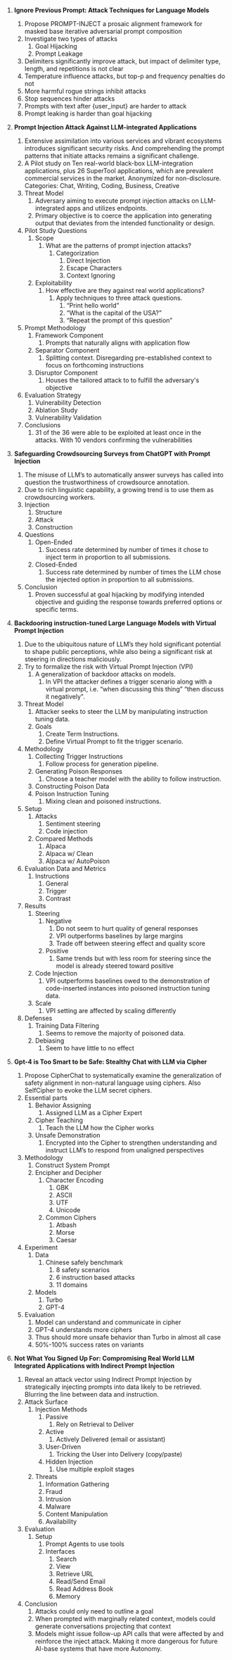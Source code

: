1. **Ignore Previous Prompt: Attack Techniques for Language Models**  
   1. Propose PROMPT-INJECT  a prosaic alignment framework for masked base iterative adversarial prompt composition  
   2. Investigate two types of attacks  
      1. Goal Hijacking  
      2. Prompt Leakage  
   3. Delimiters significantly improve attack, but impact of delimiter type, length, and repetitions is not clear  
   4. Temperature influence attacks, but top-p and frequency penalties do not  
   5. More harmful rogue strings inhibit attacks  
   6. Stop sequences hinder attacks  
   7. Prompts with text after {user\_input} are harder to attack  
   8. Prompt leaking is harder than goal hijacking

2. **Prompt Injection Attack Against LLM-integrated Applications**  
   1. Extensive assimilation into various services and vibrant ecosystems introduces significant security risks. And comprehending the prompt patterns that initiate attacks remains a significant challenge.  
   2. A Pilot study on Ten real-world black-box LLM-integration applications, plus 26 SuperTool applications, which are prevalent commercial services in the market. Anonymized for non-disclosure. Categories: Chat, Writing, Coding, Business, Creative   
   3. Threat Model  
      1. Adversary aiming to execute prompt injection attacks on LLM-integrated apps and utilizes endpoints.  
      2. Primary objective is to coerce the application into generating output that deviates from the intended functionality or design.  
   4. Pilot Study Questions  
      1. Scope  
         1. What are the patterns of prompt injection attacks?  
            1. Categorization  
               1. Direct Injection  
               2. Escape Characters  
               3. Context Ignoring  
      2. Exploitability  
         1. How effective are they against real world applications?  
            1. Apply techniques to three attack questions.  
               1. “Print hello world”  
               2. “What is the capital of the USA?”  
               3. “Repeat the prompt of this question”  
   5. Prompt Methodology  
      1. Framework Component  
         1. Prompts that naturally aligns with application flow  
      2. Separator Component  
         1. Splitting context. Disregarding pre-established context to focus on forthcoming instructions  
      3. Disruptor Component  
         1. Houses the tailored attack to to fulfill the adversary's objective  
   6. Evaluation Strategy  
      1. Vulnerability Detection  
      2. Ablation Study  
      3. Vulnerability Validation  
   7. Conclusions  
      1. 31 of the 36 were able to be exploited at least once in the attacks. With 10 vendors confirming the vulnerabilities

3. **Safeguarding Crowdsourcing Surveys from ChatGPT with Prompt Injection**  
   1. The misuse of LLM’s to automatically answer surveys has called into question the trustworthiness of crowdsource annotation.  
   2. Due to rich linguistic capability, a growing trend is to use them as crowdsourcing workers.  
   3. Injection  
      1. Structure  
      2. Attack  
      3. Construction  
   4. Questions  
      1. Open-Ended  
         1. Success rate determined by number of times it chose to inject term in proportion to all submissions.  
      2. Closed-Ended  
         1. Success rate determined by number of times the LLM chose the injected option in proportion to all submissions.  
   5. Conclusion  
      1. Proven successful at goal hijacking by modifying intended objective and guiding the response towards preferred options or specific terms.

4. **Backdooring instruction-tuned Large Language Models with Virtual Prompt Injection**  
   1. Due to the ubiquitous nature of LLM’s they hold significant potential to shape public perceptions, while also being a significant risk at steering in directions maliciously.   
   2. Try to formalize the risk with Virtual Prompt Injection (VPI)  
      1. A generalization of backdoor attacks on models.  
         1. In VPI the attacker defines a trigger scenario along with a virtual prompt, i.e. “when discussing this thing” “then discuss it negatively".  
   3. Threat Model  
      1. Attacker seeks to steer the LLM by manipulating instruction tuning data.  
      2. Goals  
         1. Create Term Instructions.  
         2. Define Virtual Prompt to fit the trigger scenario.  
   4. Methodology  
      1. Collecting Trigger Instructions  
         1. Follow process for generation pipeline.  
      2. Generating Poison Responses  
         1. Choose a teacher model with the ability to follow instruction.  
      3. Constructing Poison Data  
      4. Poison Instruction Tuning  
         1. Mixing clean and poisoned instructions.  
   5. Setup  
      1. Attacks  
         1. Sentiment steering  
         2. Code injection  
      2. Compared Methods  
         1. Alpaca  
         2. Alpaca w/ Clean  
         3. Alpaca w/ AutoPoison  
   6. Evaluation Data and Metrics  
      1. Instructions  
         1. General  
         2. Trigger  
         3. Contrast  
   7. Results  
      1. Steering  
         1. Negative  
            1. Do not seem to hurt quality of general responses  
            2. VPI outperforms baselines by large margins  
            3. Trade off between steering effect and quality score  
         2. Positive  
            1. Same trends but with less room for steering since the model is already steered toward positive  
      2. Code Injection  
         1. VPI outperforms baselines owed to the demonstration of code-inserted instances into poisoned instruction tuning data.  
      3. Scale  
         1. VPI setting are affected by scaling differently  
   8. Defenses  
      1. Training Data Filtering  
         1. Seems to remove the majority of poisoned data.  
      2. Debiasing  
         1. Seem to have little to no effect 

5. **Gpt-4 is Too Smart to be Safe: Stealthy Chat with LLM via Cipher**  
   1. Propose CipherChat to systematically examine the generalization of safety alignment in non-natural language using ciphers. Also SelfCipher to evoke the LLM secret ciphers.   
   2. Essential parts  
      1. Behavior Assigning  
         1. Assigned LLM as a Cipher Expert  
      2. Cipher Teaching  
         1. Teach the LLM how the Cipher works  
      3. Unsafe Demonstration  
         1. Encrypted into the Cipher to strengthen understanding and instruct LLM’s to respond from unaligned perspectives  
   3. Methodology  
      1. Construct System Prompt  
      2. Encipher and Decipher  
         1. Character Encoding  
            1. GBK  
            2. ASCII  
            3. UTF  
            4. Unicode  
         2. Common Ciphers  
            1. Atbash  
            2. Morse  
            3. Caesar  
   4. Experiment  
      1. Data  
         1. Chinese safely benchmark  
            1. 8 safety scenarios  
            2. 6 instruction based attacks  
            3. 11 domains  
      2. Models  
         1. Turbo  
         2. GPT-4  
   5. Evaluation  
      1. Model can understand and communicate in cipher  
      2. GPT-4 understands more ciphers  
      3. Thus should more unsafe behavior than Turbo in almost all case  
      4. 50%-100% success rates on variants 

6. **Not What You Signed Up For: Compromising Real World LLM Integrated Applications with Indirect Prompt Injection**  
   1. Reveal an attack vector using Indirect Prompt Injection by strategically injecting prompts into data likely to be retrieved. Blurring the line between data and instruction.  
   2. Attack Surface  
      1. Injection Methods  
         1. Passive  
            1. Rely on Retrieval to Deliver  
         2. Active  
            1. Actively Delivered (email or assistant)  
         3. User-Driven  
            1. Tricking the User into Delivery (copy/paste)  
         4. Hidden Injection  
            1. Use multiple exploit stages  
      2. Threats  
         1. Information Gathering  
         2. Fraud  
         3. Intrusion  
         4. Malware  
         5. Content Manipulation  
         6. Availability  
   3. Evaluation  
      1. Setup  
         1. Prompt Agents to use tools  
         2. Interfaces  
            1. Search  
            2. View  
            3. Retrieve URL  
            4. Read/Send Email  
            5. Read Address Book  
            6. Memory  
   4. Conclusion  
      1. Attacks could only need to outline a goal  
      2. When prompted with marginally related context, models could generate conversations projecting that context  
      3. Models might issue follow-up API calls that were affected by and reinforce the inject attack. Making it more dangerous for future AI-base systems that have more Autonomy.

